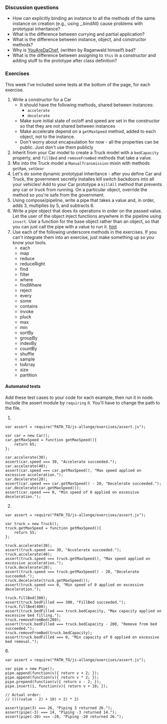 ### Discussion questions

- How can explicitly binding an instance to all the methods of the same instance on creation (e.g., using _.bindAll) cause problems with prototypal inheritance?
- What is the difference between currying and partial application?
- What is the difference between instance, object, and constructor methods?
- Why is [YouAreDaChef](https://github.com/raganwald/YouAreDaChef#you-are-da-chef), (written by Raganwald himself) bad?
- What is the difference between assigning to `this` in a constructor and adding stuff to the prototype after class definition?

### Exercises

This week I've included some tests at the bottom of the page, for each exercise.

1. Write a constructor for a Car
    - It should have the following methods, shared between instances:
        - `accelerate`
        - `decelerate`
    - Make sure initial state of on/off and speed are set in the constructor so that they are not shared between instances
    - Make accelerate depend on a `getMaxSpeed` method, added to each object, not to the instance.
    - Don't worry about encapsulation for now - all the properties can be public. Just don't use them publicly
2. Inherit from your Car model to create a Truck model with a `bedCapacity` property, and `fillBed` and `removeFromBed` methods that take a value.
3. Mix into the Truck model a `ManualTransmission` mixin with methods `getRpm`, `setGear`
4. Let's do some dynamic prototypal inheritance - after you define Car and Truck, the government secretly installes kill switch backdoors into all your vehicles! Add to your Car prototype a `killAll` method that prevents any car or truck from running. On a particular object, override the method so you're safe from the government.
5. Using compose/pipeline, write a pipe that takes a value and, in order, adds 3, multiplies by 5, and subtracts 6.
6. Write a pipe object that does its operations in order on the passed value. Let the user of the object inject functions anywhere in the pipeline using `insert`. Use a function for the base object rather than an object, so that you can just call the pipe with a value to run it. [hint](http://stackoverflow.com/a/17111430)
7. Use each of the following underscore methods in the exercises. If you can't integrate them into an exercise, just make something up so you know your tools.
    - each
    - map
    - reduce
    - reduceRight
    - find
    - filter
    - where
    - findWhere
    - reject
    - every
    - some
    - contains
    - invoke
    - pluck
    - max
    - min
    - sortBy
    - groupBy
    - indexBy
    - countBy
    - shuffle
    - sample
    - toArray
    - size
    - partition


#### Automated tests

Add these test cases to your code for each example, then run it in node. Include the assert module by `requiring` it. You'll have to change the path to the file.

1.

```
var assert = require("PATH_TO/js-allonge/exercises/assert.js");

var car = new Car();
car.getMaxSpeed = function getMaxSpeed(){
    return 65;
};

car.accelerate(30);
assert(car.speed === 30, "Accelerate succeeded.");
car.accelerate(40);
assert(car.speed === car.getMaxSpeed(), "Max speed applied on excessive acceleration.");
car.decelerate(20);
assert(car.speed === car.getMaxSpeed() - 20, "Decelerate succeeded.");
car.decelerate(car.getMaxSpeed());
assert(car.speed === 0, "Min speed of 0 applied on excessive deceleration.");
```

2.

```
var assert = require("PATH_TO/js-allonge/exercises/assert.js");

var truck = new Truck();
truck.getMaxSpeed = function getMaxSpeed(){
    return 55;
};

truck.accelerate(30);
assert(truck.speed === 30, "Accelerate succeeded.");
truck.accelerate(40);
assert(truck.speed === truck.getMaxSpeed(), "Max speed applied on excessive acceleration.");
truck.decelerate(20);
assert(truck.speed === truck.getMaxSpeed() - 20, "Decelerate succeeded.");
truck.decelerate(truck.getMaxSpeed());
assert(truck.speed === 0, "Min speed of 0 applied on excessive deceleration.");

truck.fillBed(300);
assert(truck.bedFilled === 300, "FillBed succeeded.");
truck.fillBed(400);
assert(truck.bedFilled === truck.bedCapacity, "Max capacity applied on excessive bed filling.");
truck.removeFromBed(200);
assert(truck.bedFilled === truck.bedCapacity - 200, "Remove from bed succeeded.");
truck.removeFromBed(truck.bedCapacity);
assert(truck.bedFilled === 0, "Min capacity of 0 applied on excessive bed removal.");
```

6\. 

```
var assert = require("PATH_TO/js-allonge/exercises/assert.js");

var pipe = new Pipe();
pipe.append(function(v){ return v + 2; });
pipe.append(function(v){ return v * 2; });
pipe.prepend(function(v){ return v - 2; });
pipe.insert(1, function(v){ return v + 10; });

// Actual order:
// ((((value - 2) + 10) + 2) * 2)

assert(pipe(3) === 26, "Piping 3 returned 26.");
assert(pipe(-3) === 14, "Piping -3 returned 14.");
assert(pipe(-20) === -20, "Piping -20 returned 26.");
```